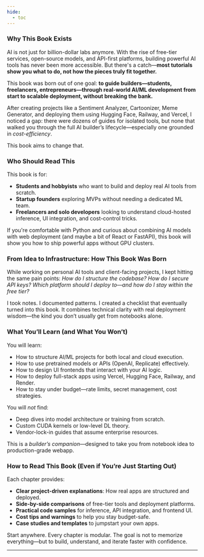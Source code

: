 ```yaml
---
hide:
  - toc
---
```


### Why This Book Exists

AI is not just for billion-dollar labs anymore. With the rise of free-tier services, open-source models, and API-first platforms, building powerful AI tools has never been more accessible. But there's a catch—**most tutorials show you what to do, not how the pieces truly fit together.**

This book was born out of one goal: **to guide builders—students, freelancers, entrepreneurs—through real-world AI/ML development from start to scalable deployment, without breaking the bank.**

After creating projects like a Sentiment Analyzer, Cartoonizer, Meme Generator, and deploying them using Hugging Face, Railway, and Vercel, I noticed a gap: there were dozens of guides for isolated tools, but none that walked you through the full AI builder’s lifecycle—especially one grounded in *cost-efficiency*.

This book aims to change that.

### Who Should Read This

This book is for:

* **Students and hobbyists** who want to build and deploy real AI tools from scratch.
* **Startup founders** exploring MVPs without needing a dedicated ML team.
* **Freelancers and solo developers** looking to understand cloud-hosted inference, UI integration, and cost-control tricks.

If you're comfortable with Python and curious about combining AI models with web deployment (and maybe a bit of React or FastAPI), this book will show you how to ship powerful apps without GPU clusters.

### From Idea to Infrastructure: How This Book Was Born

While working on personal AI tools and client-facing projects, I kept hitting the same pain points:
*How do I structure the codebase?*
*How do I secure API keys?*
*Which platform should I deploy to—and how do I stay within the free tier?*

I took notes. I documented patterns. I created a checklist that eventually turned into this book. It combines technical clarity with real deployment wisdom—the kind you don’t usually get from notebooks alone.

### What You’ll Learn (and What You Won’t)

You will learn:

* How to structure AI/ML projects for both local and cloud execution.
* How to use pretrained models or APIs (OpenAI, Replicate) effectively.
* How to design UI frontends that interact with your AI logic.
* How to deploy full-stack apps using Vercel, Hugging Face, Railway, and Render.
* How to stay under budget—rate limits, secret management, cost strategies.

You will *not* find:

* Deep dives into model architecture or training from scratch.
* Custom CUDA kernels or low-level DL theory.
* Vendor-lock-in guides that assume enterprise resources.

This is a *builder’s companion*—designed to take you from notebook idea to production-grade webapp.

### How to Read This Book (Even if You’re Just Starting Out)

Each chapter provides:

* **Clear project-driven explanations**: How real apps are structured and deployed.
* **Side-by-side comparisons** of free-tier tools and deployment platforms.
* **Practical code samples** for inference, API integration, and frontend UI.
* **Cost tips and warnings** to help you stay budget-safe.
* **Case studies and templates** to jumpstart your own apps.

Start anywhere. Every chapter is modular. The goal is not to memorize everything—but to build, understand, and iterate faster with confidence.

---

